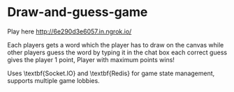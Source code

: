 # Draw-and-guess-game
Play here http://6e290d3e6057.in.ngrok.io/

Each players gets a word which the player has to draw on the canvas while other players guess the word by typing it in the chat box each correct guess gives the player 1 point, Player with maximum points wins!

Uses \textbf{Socket.IO} and \textbf{Redis} for game state management, supports multiple game lobbies.
